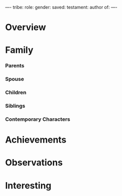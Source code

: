 —-
tribe:
role:
gender:
saved:
testament:
author of:
—-

# Overview



# Family

### Parents 
### Spouse
### Children 
### Siblings

### Contemporary Characters 


# Achievements 

# Observations

# Interesting 

